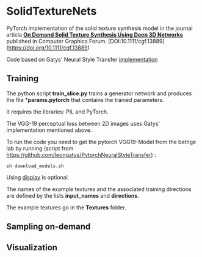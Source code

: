 # SolidTextureNets

PyTorch implementation of the solid texture synthesis model in the journal articla [**On Demand Solid Texture Synthesis Using Deep 3D Networks**](https://hal.archives-ouvertes.fr/hal-01678122v3) published in Computer Graphics Forum. [DOI:10.1111/cgf.13889] (https://doi.org/10.1111/cgf.13889)

Code based on Gatys' Neural Style Transfer [implementation](https://github.com/leongatys/PytorchNeuralStyleTransfer)

## Training

The python script **train_slice.py** trains a generator network and produces the file ***params.pytorch** that contains the trained parameters.

It requires the libraries: PIL and PyTorch.

The VGG-19 perceptual loss between 2D images uses Gatys' implementation mentioned above.

To run the code you need to get the pytorch VGG19-Model from the bethge lab by running (script from https://github.com/leongatys/PytorchNeuralStyleTransfer) :
```
sh download_models.sh 
```
Using [display](https://github.com/szym/display) is optional.

The names of the example textures and the associated training directions are defined by the lists **input_names** and **directions**.

The example textures go in the **Textures** folder.

## Sampling on-demand

## Visualization

